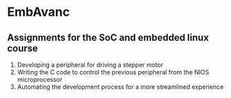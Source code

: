 # EmbAvanc
## Assignments for the SoC and embedded linux course

1. Developing a peripheral for driving a stepper motor
2. Writing the C code to control the previous peripheral from the NIOS microprocessor
3. Automating the development process for a more streamlined experience
